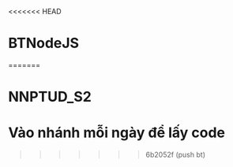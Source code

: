 <<<<<<< HEAD
# BTNodeJS
=======
# NNPTUD_S2
# Vào nhánh mỗi ngày để lấy code
>>>>>>> 6b2052f (push bt)

